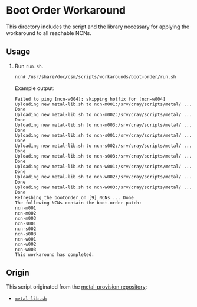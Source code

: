 # Boot Order Workaround

This directory includes the script and the library necessary for applying the workaround to all reachable NCNs.

## Usage

1. Run `run.sh`.

    ```bash
    ncn# /usr/share/doc/csm/scripts/workarounds/boot-order/run.sh
    ```

   Example output:

   ```text
   Failed to ping [ncn-w004]; skipping hotfix for [ncn-w004]
   Uploading new metal-lib.sh to ncn-m001:/srv/cray/scripts/metal/ ... Done
   Uploading new metal-lib.sh to ncn-m002:/srv/cray/scripts/metal/ ... Done
   Uploading new metal-lib.sh to ncn-m003:/srv/cray/scripts/metal/ ... Done
   Uploading new metal-lib.sh to ncn-s001:/srv/cray/scripts/metal/ ... Done
   Uploading new metal-lib.sh to ncn-s002:/srv/cray/scripts/metal/ ... Done
   Uploading new metal-lib.sh to ncn-s003:/srv/cray/scripts/metal/ ... Done
   Uploading new metal-lib.sh to ncn-w001:/srv/cray/scripts/metal/ ... Done
   Uploading new metal-lib.sh to ncn-w002:/srv/cray/scripts/metal/ ... Done
   Uploading new metal-lib.sh to ncn-w003:/srv/cray/scripts/metal/ ... Done
   Refreshing the bootorder on [9] NCNs ... Done
   The following NCNs contain the boot-order patch:
   ncn-m001
   ncn-m002
   ncn-m003
   ncn-s001
   ncn-s002
   ncn-s003
   ncn-w001
   ncn-w002
   ncn-w003
   This workaround has completed.
   ```

## Origin

This script originated from the [metal-provision repository](https://github.com/Cray-HPE/metal-provision/tree/v1.2.2):

- [`metal-lib.sh`](https://github.com/Cray-HPE/metal-provision/blob/v1.2.2/roles/ncn-common/files/scripts/metal/metal-lib.sh)
